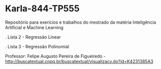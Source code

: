 # Karla-844-TP555
Repositório para exerícios e trabalhos do mestrado da matéria Inteligência Artificial e Machine Learning

. Lista 2 - Regressão Linear

. Lista 3 - Regressão Polinomial

Professor: Felipe Augusto Pereira de Figueiredo - http://buscatextual.cnpq.br/buscatextual/visualizacv.do?id=K4231385A3
